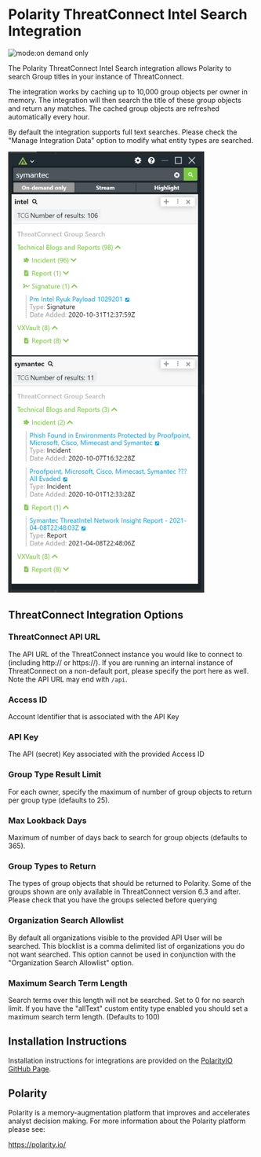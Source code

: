 # Polarity ThreatConnect Intel Search Integration

![mode:on demand only](https://img.shields.io/badge/mode-on%20demand%20only-blue.svg)

The Polarity ThreatConnect Intel Search integration allows Polarity to search Group titles in your instance of ThreatConnect.  

The integration works by caching up to 10,000 group objects per owner in memory.  The integration will then search the title of these group objects and return any matches. The cached group objects are refreshed automatically every hour.

By default the integration supports full text searches.  Please check the "Manage Integration Data" option to modify what entity types are searched. 

<div>
  <img width="400" alt="Integration Example" src="./images/overlay.png">
</div>

## ThreatConnect Integration Options

### ThreatConnect API URL

The API URL of the ThreatConnect instance you would like to connect to (including http:// or https://).  If you are running an internal instance of ThreatConnect on a non-default port, please specify the port here as well.  Note the API URL may end with `/api`. 

### Access ID

Account Identifier that is associated with the API Key

### API Key

The API (secret) Key associated with the provided Access ID

### Group Type Result Limit

For each owner, specify the maximum of number of group objects to return per group type (defaults to 25).

### Max Lookback Days

Maximum of number of days back to search for group objects (defaults to 365).

### Group Types to Return

The types of group objects that should be returned to Polarity. Some of the groups shown are only available in ThreatConnect version 6.3 and after. Please check that you have the groups selected before querying

### Organization Search Allowlist

By default all organizations visible to the provided API User will be searched. This blocklist is a comma delimited list of organizations you do not want searched. This option cannot be used in conjunction with the "Organization Search Allowlist" option.

### Maximum Search Term Length

Search terms over this length will not be searched. Set to 0 for no search limit. If you have the "allText" custom entity type enabled you should set a maximum search term length. (Defaults to 100)


## Installation Instructions

Installation instructions for integrations are provided on the [PolarityIO GitHub Page](https://polarityio.github.io/).

## Polarity

Polarity is a memory-augmentation platform that improves and accelerates analyst decision making.  For more information about the Polarity platform please see:

https://polarity.io/
